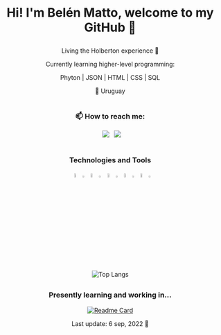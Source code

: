 # <p align="center"> Hi! I'm Belén Matto, welcome to my GitHub 👋 </p>
<p align="center">  Living the Holberton experience 🤠 </p>
<p align="center"> Currently learning higher-level programming: </p>
<p align="center"> Phyton | JSON | HTML | CSS | SQL </p>
<p align="center"> 📍 Uruguay </p>

#

<h3 align="center"> 📫 How to reach me: </h3>

<div align="center">

&ensp;[<img src="https://img.shields.io/badge/linkedin-%230077B5.svg?style=for-the-badge&logo=linkedin&logoColor=white" />](https://www.linkedin.com/in/mattobelen/)
&ensp;[<img src="https://img.shields.io/badge/Gmail-D14836?style=for-the-badge&logo=gmail&logoColor=white" />](mailto:mattobelen@gmail.com)
  
</div>

#

### <p align="center"> **Technologies and Tools** </p>
<div align="center">
  <img src="https://upload.wikimedia.org/wikipedia/commons/thumb/1/18/C_Programming_Language.svg/1200px-C_Programming_Language.svg.png" alt="C Language" width=5% heigth=5%></img></a>
  <img src="https://images-wixmp-ed30a86b8c4ca887773594c2.wixmp.com/f/9c64cfe3-bb3b-4ae8-b5a6-d2f39d21ff87/d3jme6i-8c702ad4-4b7a-4763-9901-99f8b4f038b0.png/v1/fill/w_600,h_400,strp/fondo_transparente_png_by_imsnowbieber_d3jme6i-fullview.png?token=eyJ0eXAiOiJKV1QiLCJhbGciOiJIUzI1NiJ9.eyJzdWIiOiJ1cm46YXBwOjdlMGQxODg5ODIyNjQzNzNhNWYwZDQxNWVhMGQyNmUwIiwiaXNzIjoidXJuOmFwcDo3ZTBkMTg4OTgyMjY0MzczYTVmMGQ0MTVlYTBkMjZlMCIsIm9iaiI6W1t7ImhlaWdodCI6Ijw9NDAwIiwicGF0aCI6IlwvZlwvOWM2NGNmZTMtYmIzYi00YWU4LWI1YTYtZDJmMzlkMjFmZjg3XC9kM2ptZTZpLThjNzAyYWQ0LTRiN2EtNDc2My05OTAxLTk5ZjhiNGYwMzhiMC5wbmciLCJ3aWR0aCI6Ijw9NjAwIn1dXSwiYXVkIjpbInVybjpzZXJ2aWNlOmltYWdlLm9wZXJhdGlvbnMiXX0.Ymv-MHRcmXXpzmL3f0xZ0mCcyU85lCLnk0jbOnCO8Zg" width=1% heigth=1% ></img>
  <img src="https://upload.wikimedia.org/wikipedia/commons/thumb/4/4b/Bash_Logo_Colored.svg/1200px-Bash_Logo_Colored.svg.png" alt="BASH" width=5% heigth=5%></img></a>
  <img src="https://images-wixmp-ed30a86b8c4ca887773594c2.wixmp.com/f/9c64cfe3-bb3b-4ae8-b5a6-d2f39d21ff87/d3jme6i-8c702ad4-4b7a-4763-9901-99f8b4f038b0.png/v1/fill/w_600,h_400,strp/fondo_transparente_png_by_imsnowbieber_d3jme6i-fullview.png?token=eyJ0eXAiOiJKV1QiLCJhbGciOiJIUzI1NiJ9.eyJzdWIiOiJ1cm46YXBwOjdlMGQxODg5ODIyNjQzNzNhNWYwZDQxNWVhMGQyNmUwIiwiaXNzIjoidXJuOmFwcDo3ZTBkMTg4OTgyMjY0MzczYTVmMGQ0MTVlYTBkMjZlMCIsIm9iaiI6W1t7ImhlaWdodCI6Ijw9NDAwIiwicGF0aCI6IlwvZlwvOWM2NGNmZTMtYmIzYi00YWU4LWI1YTYtZDJmMzlkMjFmZjg3XC9kM2ptZTZpLThjNzAyYWQ0LTRiN2EtNDc2My05OTAxLTk5ZjhiNGYwMzhiMC5wbmciLCJ3aWR0aCI6Ijw9NjAwIn1dXSwiYXVkIjpbInVybjpzZXJ2aWNlOmltYWdlLm9wZXJhdGlvbnMiXX0.Ymv-MHRcmXXpzmL3f0xZ0mCcyU85lCLnk0jbOnCO8Zg" width=1% heigth=1% ></img>
  <img src="https://www.fileeagle.com/data/2021/05/RStudio.png" alt="R Studio logo" width=5% heigth=5%></img></a>
  <img src="https://images-wixmp-ed30a86b8c4ca887773594c2.wixmp.com/f/9c64cfe3-bb3b-4ae8-b5a6-d2f39d21ff87/d3jme6i-8c702ad4-4b7a-4763-9901-99f8b4f038b0.png/v1/fill/w_600,h_400,strp/fondo_transparente_png_by_imsnowbieber_d3jme6i-fullview.png?token=eyJ0eXAiOiJKV1QiLCJhbGciOiJIUzI1NiJ9.eyJzdWIiOiJ1cm46YXBwOjdlMGQxODg5ODIyNjQzNzNhNWYwZDQxNWVhMGQyNmUwIiwiaXNzIjoidXJuOmFwcDo3ZTBkMTg4OTgyMjY0MzczYTVmMGQ0MTVlYTBkMjZlMCIsIm9iaiI6W1t7ImhlaWdodCI6Ijw9NDAwIiwicGF0aCI6IlwvZlwvOWM2NGNmZTMtYmIzYi00YWU4LWI1YTYtZDJmMzlkMjFmZjg3XC9kM2ptZTZpLThjNzAyYWQ0LTRiN2EtNDc2My05OTAxLTk5ZjhiNGYwMzhiMC5wbmciLCJ3aWR0aCI6Ijw9NjAwIn1dXSwiYXVkIjpbInVybjpzZXJ2aWNlOmltYWdlLm9wZXJhdGlvbnMiXX0.Ymv-MHRcmXXpzmL3f0xZ0mCcyU85lCLnk0jbOnCO8Zg" width=1% heigth=1% ></img>
  <img src="https://i.pinimg.com/originals/01/e5/00/01e500fca29c045d432b64f285f9c229.png" alt="Git logo" width=5% heigth=5%></img></a>
  <img src="https://images-wixmp-ed30a86b8c4ca887773594c2.wixmp.com/f/9c64cfe3-bb3b-4ae8-b5a6-d2f39d21ff87/d3jme6i-8c702ad4-4b7a-4763-9901-99f8b4f038b0.png/v1/fill/w_600,h_400,strp/fondo_transparente_png_by_imsnowbieber_d3jme6i-fullview.png?token=eyJ0eXAiOiJKV1QiLCJhbGciOiJIUzI1NiJ9.eyJzdWIiOiJ1cm46YXBwOjdlMGQxODg5ODIyNjQzNzNhNWYwZDQxNWVhMGQyNmUwIiwiaXNzIjoidXJuOmFwcDo3ZTBkMTg4OTgyMjY0MzczYTVmMGQ0MTVlYTBkMjZlMCIsIm9iaiI6W1t7ImhlaWdodCI6Ijw9NDAwIiwicGF0aCI6IlwvZlwvOWM2NGNmZTMtYmIzYi00YWU4LWI1YTYtZDJmMzlkMjFmZjg3XC9kM2ptZTZpLThjNzAyYWQ0LTRiN2EtNDc2My05OTAxLTk5ZjhiNGYwMzhiMC5wbmciLCJ3aWR0aCI6Ijw9NjAwIn1dXSwiYXVkIjpbInVybjpzZXJ2aWNlOmltYWdlLm9wZXJhdGlvbnMiXX0.Ymv-MHRcmXXpzmL3f0xZ0mCcyU85lCLnk0jbOnCO8Zg" width=1% heigth=1% ></img>
  <img src="https://cdn-icons-png.flaticon.com/512/919/919847.png" alt="GitHub logo" width=5% heigth=5%></img></a>
  <img src="https://images-wixmp-ed30a86b8c4ca887773594c2.wixmp.com/f/9c64cfe3-bb3b-4ae8-b5a6-d2f39d21ff87/d3jme6i-8c702ad4-4b7a-4763-9901-99f8b4f038b0.png/v1/fill/w_600,h_400,strp/fondo_transparente_png_by_imsnowbieber_d3jme6i-fullview.png?token=eyJ0eXAiOiJKV1QiLCJhbGciOiJIUzI1NiJ9.eyJzdWIiOiJ1cm46YXBwOjdlMGQxODg5ODIyNjQzNzNhNWYwZDQxNWVhMGQyNmUwIiwiaXNzIjoidXJuOmFwcDo3ZTBkMTg4OTgyMjY0MzczYTVmMGQ0MTVlYTBkMjZlMCIsIm9iaiI6W1t7ImhlaWdodCI6Ijw9NDAwIiwicGF0aCI6IlwvZlwvOWM2NGNmZTMtYmIzYi00YWU4LWI1YTYtZDJmMzlkMjFmZjg3XC9kM2ptZTZpLThjNzAyYWQ0LTRiN2EtNDc2My05OTAxLTk5ZjhiNGYwMzhiMC5wbmciLCJ3aWR0aCI6Ijw9NjAwIn1dXSwiYXVkIjpbInVybjpzZXJ2aWNlOmltYWdlLm9wZXJhdGlvbnMiXX0.Ymv-MHRcmXXpzmL3f0xZ0mCcyU85lCLnk0jbOnCO8Zg" width=1% heigth=1% ></img>
</div>

##

<div align="center">
  
![Top Langs](https://github-readme-stats.vercel.app/api/top-langs/?username=mattowsh&layout=compact&theme=dark)

</div>

##

<div align="center">

<h3 align="center"> Presently learning and working in... </h3>
  
  [![Readme Card](https://github-readme-stats.vercel.app/api/pin/?username=mattowsh&repo=holbertonschool-higher_level_programming&theme=dark)](https://github.com/mattowsh/holbertonschool-higher_level_programming)
  
  Last update: 6 sep, 2022 🚀

</div>
